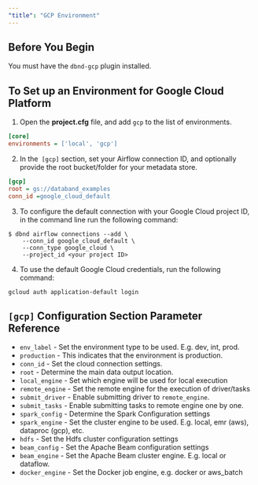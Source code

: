 ```yaml
---
"title": "GCP Environment"
---
```

## Before You Begin
You must have the `dbnd-gcp` plugin installed.

## To Set up an Environment for Google Cloud Platform
1. Open the **project.cfg** file, and add `gcp` to the list of environments.
```ini
[core]
environments = ['local', 'gcp']
```

2. In the` [gcp]` section, set your Airflow connection ID, and optionally provide the root bucket/folder for your metadata store.
```ini
[gcp]
root = gs://databand_examples
conn_id =google_cloud_default
```

3. To configure the default connection with your Google Cloud project ID, in the command line run the following command:
```shell
$ dbnd airflow connections --add \
    --conn_id google_cloud_default \
    --conn_type google_cloud \
    --project_id <your project ID>
```

4. To use the default Google Cloud credentials, run the following command:
```shell
gcloud auth application-default login
```

## `[gcp]` Configuration Section Parameter Reference
- `env_label` - Set the environment type to be used. E.g. dev, int, prod.
- `production` - This indicates that the environment is production.
- `conn_id` - Set the cloud connection settings.
- `root` - Determine the main data output location.
- `local_engine` - Set which engine will be used for local execution
- `remote_engine` - Set the remote engine for the execution of driver/tasks
- `submit_driver` - Enable submitting driver to `remote_engine`.
- `submit_tasks` - Enable submitting tasks to remote engine one by one.
- `spark_config` - Determine the Spark Configuration settings
- `spark_engine` - Set the cluster engine to be used. E.g. local, emr (aws), dataproc (gcp), etc.
- `hdfs` - Set the Hdfs cluster configuration settings
- `beam_config` - Set the Apache Beam configuration settings
- `beam_engine` - Set the Apache Beam cluster engine. E.g. local or dataflow.
- `docker_engine` - Set the Docker job engine, e.g. docker or aws_batch

